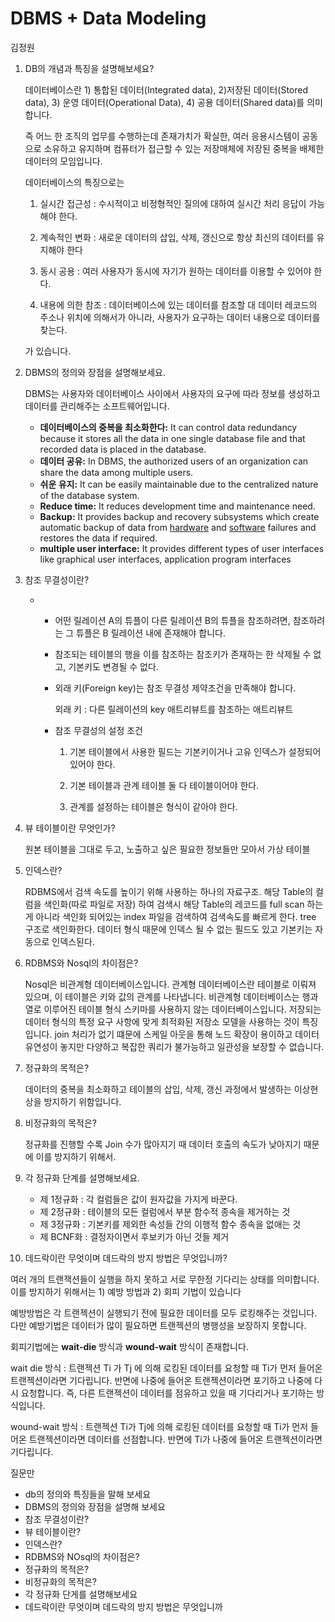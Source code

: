 # DBMS + Data Modeling

김정원



1. DB의 개념과 특징을 설명해보세요? 

   데이터베이스란 1) 통합된 데이터(Integrated data), 2)저장된 데이터(Stored data), 3) 운영 데이터(Operational Data), 4) 공용 데이터(Shared data)를 의미합니다. 

   즉 어느 한 조직의 업무를 수행하는데 존재가치가 확실한, 여러 응용시스템이 공동으로 소유하고 유지하며 컴퓨터가 접근할 수 있는 저장매체에 저장된 중복을 배제한 데이터의 모임입니다. 

   데이터베이스의 특징으로는

   1) 실시간 접근성 : 수시적이고 비정형적인 질의에 대하여 실시간 처리 응답이 가능해야 한다.

   2) 계속적인 변화 : 새로운 데이터의 삽입, 삭제, 갱신으로 항상 최신의 데이터를 유지해야 한다 

   3) 동시 공용 : 여러 사용자가 동시에 자기가 원하는 데이터를 이용할 수 있어야 한다. 

   4) 내용에 의한 참조 : 데이터베이스에 있는 데이터를 참조할 대 데이터 레코드의 주소나 위치에 의해서가 아니라, 사용자가 요구하는 데이터 내용으로 데이터를 찾는다. 

   가 있습니다. 

   

2. DBMS의 정의와 장점을 설명해보세요. 

   DBMS는 사용자와 데이터베이스 사이에서 사용자의 요구에 따라 정보를 생성하고 데이터를 관리해주는 소프트웨어입니다.

   - **데이터베이스의 중복을 최소화한다:** It can control data redundancy because it stores all the data in one single database file and that recorded data is placed in the database.
   - **데이터 공유:** In DBMS, the authorized users of an organization can share the data among multiple users.
   - **쉬운 유지:** It can be easily maintainable due to the centralized nature of the database system.
   - **Reduce time:** It reduces development time and maintenance need.
   - **Backup:** It provides backup and recovery subsystems which create automatic backup of data from [hardware](https://www.javatpoint.com/hardware) and [software](https://www.javatpoint.com/software) failures and restores the data if required.
   - **multiple user interface:** It provides different types of user interfaces like graphical user interfaces, application program interfaces

3. 참조 무결성이란? 

   - - 어떤 릴레이션 A의 튜플이 다른 릴레이션 B의 튜플을 참조하려면, 참조하려는 그 튜플은 B 릴레이션 내에 존재해야 합니다.

     - 참조되는 테이블의 행을 이를 참조하는 참조키가 존재하는 한 삭제될 수 없고, 기본키도 변경될 수 없다. 

     - 외래 키(Foreign key)는 참조 무결성 제약조건을 만족해야 합니다.

       외래 키 : 다른 릴레이션의 key 애트리뷰트를 참조하는 애트리뷰트

     - 참조 무결성의 설정 조건 

       1) 기본 테이블에서 사용한 필드는 기본키이거나 고유 인덱스가 설정되어 있어야 한다.

       2) 기본 테이블과 관계 테이블 둘 다 테이블이어야 한다. 

       3) 관계를 설정하는 테이블은 형식이 같아야 한다. 

   



4. 뷰 테이블이란 무엇인가?

   원본 테이블을 그대로 두고, 노출하고 싶은 필요한 정보들만 모아서 가상 테이블 

5. 인덱스란?

   RDBMS에서 검색 속도를 높이기 위해 사용하는 하나의 자료구조. 해당 Table의 컬럼을 색인화(따로 파일로 저장) 하여 검색시 해당 Table의 레코드를 full scan 하는 게 아니라 색인화 되어있는 index 파일을 검색하여 검색속도를 빠르게 한다. tree 구조로 색인화한다. 데이터 형식 때문에 인덱스 될 수 없는 필드도 있고 기본키는 자동으로 인덱스된다. 

6. RDBMS와 Nosql의 차이점은?

   Nosql은 비관계형 데이터베이스입니다. 관계형 데이터베이스란 테이블로 이뤄져 있으며, 이 테이블은 키와 값의 관계를 나타냅니다. 비관계형 데이터베이스는 행과 열로 이루어진 테이블 형식 스키마를 사용하지 않는 데이터베이스입니다. 저장되는 데이터 형식의 특정 요구 사항에 맞게 최적화된 저장소 모델을 사용하는 것이 특징입니다. join 처리가 없기 떄문에 스케일 아웃을 통해 노드 확장이 용이하고 데이터 유연성이 놓지만 다양하고 복잡한 쿼리가 불가능하고 일관성을 보장할 수 없습니다. 

7. 정규화의 목적은?

   데이터의 중복을 최소화하고 테이블의 삽입, 삭제, 갱신 과정에서 발생하는 이상현상을 방지하기 위함입니다. 

8. 비정규화의 목적은?

   정규화를 진행할 수록 Join 수가 많아지기 때 데이터 호출의 속도가 낮아지기 때문에 이를 방지하기 위해서. 

9. 각 정규화 단계를 설명해보세요.

   - 제 1정규화 : 각 컬럼들은 값이 원자값을 가지게 바꾼다.
   - 제 2정규화 : 테이블의 모든 컬럼에서 부분 함수적 종속을 제거하는 것
   - 제 3정규화 : 기본키를 제외한 속성들 간의 이행적 함수 종속을 없애는 것
   - 제 BCNF화 : 결정자이면서 후보키가 아닌 것들 제거

10. 데드락이란 무엇이며 데드락의 방지 방법은 무엇입니까?

   여러 개의 트랜잭션들이 실행을 하지 못하고 서로 무한정  기다리는 상태를 의미합니다. 이를  방지하기 위해서는 1) 예방 방법과 2) 회피 기법이 있습니다 

   예방방법은 각 트랜젝션이 실행되기 전에 필요한 데이터를 모두 로킹해주는 것입니다. 다만 예방기법은 데이터가 많이 필요하면 트랜젝션의 병행성을 보장하지 못합니다. 

   회피기법에는 **wait-die** 방식과 **wound-wait** 방식이 존재합니다. 

   wait die 방식 : 트랜젝션 Ti 가 Tj 에 의해 로킹된 데이터를 요청할 때 Ti가 먼저 들어온 트랜젝션이라면 기다립니다. 반면에 나중에 들어온 트랜젝션이라면 포기하고 나중에 다시 요청합니다. 즉, 다른 트랜젝션이 데이터를 점유하고 있을 때 기다리거나 포기하는 방식입니다.

   wound-wait 방식 : 트랜젝션 Ti가 Tj에 의해 로킹된 데이터를 요청할 때 Ti가 먼저 들어온 트랜젝션이라면 데이터를 선점합니다. 반면에 Ti가 나중에 들어온 트랜젝션이라면 기다립니다. 





질문만

- db의 정의와 특징들을 말해 보세요
- DBMS의 정의와 장점을 설명해 보세요
- 참조 무결성이란?
- 뷰 테이블이란?
- 인덱스란?
- RDBMS와 NOsql의 차이점은?
- 정규화의 목적은?
- 비정규화의 목적은?
- 각 정규화 단게를 설명해보세요 
- 데드락이란 무엇이며 데드락의 방지 방법은 무엇입니까